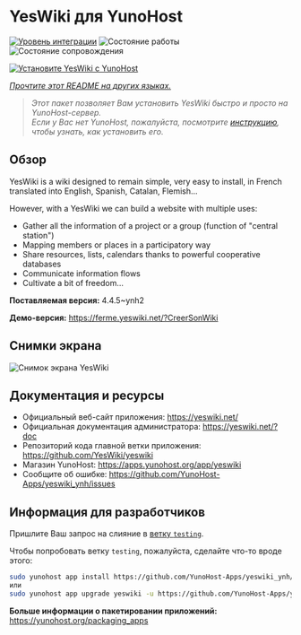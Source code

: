 <!--
Важно: этот README был автоматически сгенерирован <https://github.com/YunoHost/apps/tree/master/tools/readme_generator>
Он НЕ ДОЛЖЕН редактироваться вручную.
-->

# YesWiki для YunoHost

[![Уровень интеграции](https://dash.yunohost.org/integration/yeswiki.svg)](https://ci-apps.yunohost.org/ci/apps/yeswiki/) ![Состояние работы](https://ci-apps.yunohost.org/ci/badges/yeswiki.status.svg) ![Состояние сопровождения](https://ci-apps.yunohost.org/ci/badges/yeswiki.maintain.svg)

[![Установите YesWiki с YunoHost](https://install-app.yunohost.org/install-with-yunohost.svg)](https://install-app.yunohost.org/?app=yeswiki)

*[Прочтите этот README на других языках.](./ALL_README.md)*

> *Этот пакет позволяет Вам установить YesWiki быстро и просто на YunoHost-сервер.*  
> *Если у Вас нет YunoHost, пожалуйста, посмотрите [инструкцию](https://yunohost.org/install), чтобы узнать, как установить его.*

## Обзор

YesWiki is a wiki designed to remain simple, very easy to install, in French translated into English, Spanish, Catalan, Flemish...

However, with a YesWiki we can build a website with multiple uses:
- Gather all the information of a project or a group (function of "central station")
- Mapping members or places in a participatory way
- Share resources, lists, calendars thanks to powerful cooperative databases
- Communicate information flows
- Cultivate a bit of freedom...


**Поставляемая версия:** 4.4.5~ynh2

**Демо-версия:** <https://ferme.yeswiki.net/?CreerSonWiki>

## Снимки экрана

![Снимок экрана YesWiki](./doc/screenshots/yeswiki_screenshots.png)

## Документация и ресурсы

- Официальный веб-сайт приложения: <https://yeswiki.net/>
- Официальная документация администратора: <https://yeswiki.net/?doc>
- Репозиторий кода главной ветки приложения: <https://github.com/YesWiki/yeswiki>
- Магазин YunoHost: <https://apps.yunohost.org/app/yeswiki>
- Сообщите об ошибке: <https://github.com/YunoHost-Apps/yeswiki_ynh/issues>

## Информация для разработчиков

Пришлите Ваш запрос на слияние в [ветку `testing`](https://github.com/YunoHost-Apps/yeswiki_ynh/tree/testing).

Чтобы попробовать ветку `testing`, пожалуйста, сделайте что-то вроде этого:

```bash
sudo yunohost app install https://github.com/YunoHost-Apps/yeswiki_ynh/tree/testing --debug
или
sudo yunohost app upgrade yeswiki -u https://github.com/YunoHost-Apps/yeswiki_ynh/tree/testing --debug
```

**Больше информации о пакетировании приложений:** <https://yunohost.org/packaging_apps>
